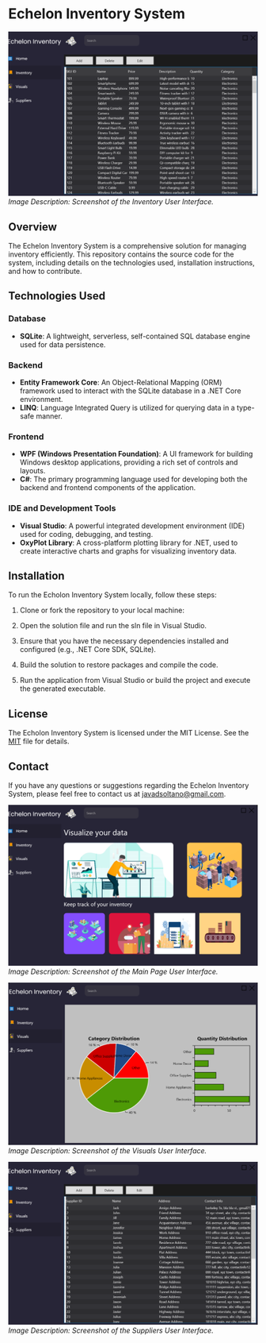 # Echelon Inventory System

![UI Inventory](https://github.com/EXDEICIDA/Inventory-System/raw/main/EcholonAppPictures/UI_Inventory.png)
*Image Description: Screenshot of the Inventory User Interface.*

## Overview

The Echelon Inventory System is a comprehensive solution for managing inventory efficiently. This repository contains the source code for the system, including details on the technologies used, installation instructions, and how to contribute.

## Technologies Used

### Database
- **SQLite**: A lightweight, serverless, self-contained SQL database engine used for data persistence.

### Backend
- **Entity Framework Core**: An Object-Relational Mapping (ORM) framework used to interact with the SQLite database in a .NET Core environment.
- **LINQ**: Language Integrated Query is utilized for querying data in a type-safe manner.

### Frontend
- **WPF (Windows Presentation Foundation)**: A UI framework for building Windows desktop applications, providing a rich set of controls and layouts.
- **C#**: The primary programming language used for developing both the backend and frontend components of the application.

### IDE and Development Tools
- **Visual Studio**: A powerful integrated development environment (IDE) used for coding, debugging, and testing.
- **OxyPlot Library**: A cross-platform plotting library for .NET, used to create interactive charts and graphs for visualizing inventory data.

## Installation

To run the Echolon Inventory System locally, follow these steps:

1. Clone  or fork the repository to your local machine:

2. Open the solution file and run the sln file in Visual Studio.

3. Ensure that you have the necessary dependencies installed and configured (e.g., .NET Core SDK, SQLite).

4. Build the solution to restore packages and compile the code.

5. Run the application from Visual Studio or build the project and execute the generated executable.

## License

The Echolon Inventory System is licensed under the MIT License. See the [MIT](LICENSE) file for details.

## Contact

If you have any questions or suggestions regarding the Echelon Inventory System, please feel free to contact us at [javadsoltano@gmail.com](mailto:email@example.com).

![UI MainPage](https://github.com/EXDEICIDA/Inventory-System/raw/main/EcholonAppPictures/UI_MainPage.png)
*Image Description: Screenshot of the Main Page User Interface.*

![UI Visuals](https://github.com/EXDEICIDA/Inventory-System/raw/main/EcholonAppPictures/UI_Visuals.png)
*Image Description: Screenshot of the Visuals User Interface.*

![UI Suppliers](https://github.com/EXDEICIDA/Inventory-System/raw/main/EcholonAppPictures/U_Supliers.png)
*Image Description: Screenshot of the Suppliers User Interface.*

